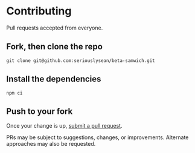 # Contributing

Pull requests accepted from everyone.

## Fork, then clone the repo

```
git clone git@github.com:seriouslysean/beta-samwich.git
```

## Install the dependencies

```
npm ci
```

## Push to your fork

Once your change is up, [submit a pull request](https://github.com/seriouslysean/beta-samwich/compare/).

PRs may be subject to suggestions, changes, or improvements. Alternate approaches may also be requested.
